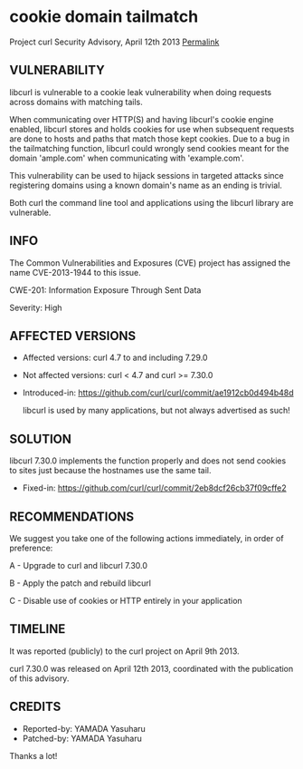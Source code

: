 cookie domain tailmatch
=======================

Project curl Security Advisory, April 12th 2013
[Permalink](https://curl.se/docs/CVE-2013-1944.html)

VULNERABILITY
-------------

  libcurl is vulnerable to a cookie leak vulnerability when doing requests
  across domains with matching tails.

  When communicating over HTTP(S) and having libcurl's cookie engine enabled,
  libcurl stores and holds cookies for use when subsequent requests are done
  to hosts and paths that match those kept cookies. Due to a bug in the
  tailmatching function, libcurl could wrongly send cookies meant for the
  domain 'ample.com' when communicating with 'example.com'.

  This vulnerability can be used to hijack sessions in targeted attacks since
  registering domains using a known domain's name as an ending is trivial.

  Both curl the command line tool and applications using the libcurl library
  are vulnerable.

INFO
----

The Common Vulnerabilities and Exposures (CVE) project has assigned the name
CVE-2013-1944 to this issue.

CWE-201: Information Exposure Through Sent Data

Severity: High

AFFECTED VERSIONS
-----------------

- Affected versions: curl 4.7 to and including 7.29.0
- Not affected versions: curl < 4.7 and curl >= 7.30.0
- Introduced-in: https://github.com/curl/curl/commit/ae1912cb0d494b48d

  libcurl is used by many applications, but not always advertised as such!

SOLUTION
--------

  libcurl 7.30.0 implements the function properly and does not send cookies to
  sites just because the hostnames use the same tail.

- Fixed-in: https://github.com/curl/curl/commit/2eb8dcf26cb37f09cffe2

RECOMMENDATIONS
---------------

  We suggest you take one of the following actions immediately, in order of
  preference:

  A - Upgrade to curl and libcurl 7.30.0

  B - Apply the patch and rebuild libcurl

  C - Disable use of cookies or HTTP entirely in your application

TIMELINE
---------

  It was reported (publicly) to the curl project on April 9th 2013.

  curl 7.30.0 was released on April 12th 2013, coordinated with the
  publication of this advisory.

CREDITS
-------

- Reported-by: YAMADA Yasuharu
- Patched-by: YAMADA Yasuharu

Thanks a lot!
